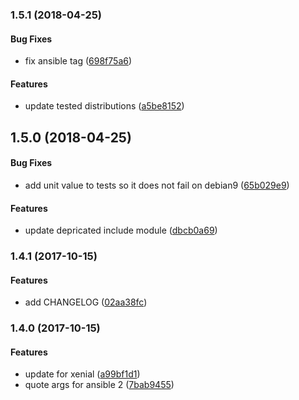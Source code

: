 <a name="1.5.1"></a>
### 1.5.1 (2018-04-25)


#### Bug Fixes

*   fix ansible tag ([698f75a6](https://github.com/weareinteractive/ansible-apache2/commit/698f75a6c2ca95131960fa668edc9fa1691476a9))

#### Features

*   update tested distributions ([a5be8152](https://github.com/weareinteractive/ansible-apache2/commit/a5be8152f3d4d572aaf3e22656afe8d1fa3fd7d1))



<a name="1.5.0"></a>
## 1.5.0 (2018-04-25)


#### Bug Fixes

*   add unit value to tests so it does not fail on debian9 ([65b029e9](https://github.com/weareinteractive/ansible-apache2/commit/65b029e96d2ad48a27a70110597f8b7eb296fdae))

#### Features

*   update depricated include module ([dbcb0a69](https://github.com/weareinteractive/ansible-apache2/commit/dbcb0a6913b97a7bfb9edfa924855162bedf28dc))



<a name="1.4.1"></a>
### 1.4.1 (2017-10-15)


#### Features

*   add CHANGELOG ([02aa38fc](https://github.com/weareinteractive/ansible-apache2/commit/02aa38fc299ecf704cfa4ba53628fe730029349d))



<a name="1.4.0"></a>
### 1.4.0 (2017-10-15)


#### Features

*   update for xenial ([a99bf1d1](https://github.com/weareinteractive/ansible-apache2/commit/a99bf1d19c98ccce770654be3a7309b33a88fc58))
*   quote args for ansible 2 ([7bab9455](https://github.com/weareinteractive/ansible-apache2/commit/7bab94553ac3b59487d74e854fc3d663862d59dc))
